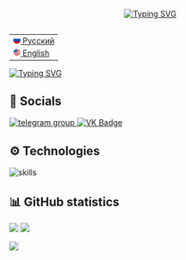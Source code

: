 <p align="center">
  <a href="https://git.io/typing-svg"><img src="https://readme-typing-svg.demolab.com?font=Montserrat&weight=600&size=24&duration=1500&pause=1000&color=F7F7F7&center=true&multiline=true&repeat=false&width=340&lines=Hello%2C+I'm+Dasha%F0%9F%91%8B" alt="Typing SVG" /></a>
</p>

<table align="right">
 <tr><td><a href="README.md"><img src="images/rus_flag.png" height="13"> Русский</a></td></tr>
 <tr><td><a href="README_eng.md"><img src="images/us_flag.png" height="13"> English</a></td></tr>
</table>

<a href="https://git.io/typing-svg"><img src="https://readme-typing-svg.demolab.com?font=Montserrat&weight=450&size=18&duration=1500&pause=1000&color=F7F7F7&multiline=true&repeat=false&width=450&height=150&lines=I'm+a+beginner+web-developer%F0%9F%91%A9%E2%80%8D%F0%9F%92%BB;Love+for+programming+in+java%F0%9F%92%96%E2%98%95;Practicing+web-design%F0%9F%8E%A8;Studing+front-end+development+technologies%F0%9F%94%A7%E2%9A%99;Love+to+learn+something+new%F0%9F%94%AD%F0%9F%93%9A" alt="Typing SVG" /></a>

## 🤝 Socials

<div id="badges">
    <a href="https://t.me/dark_end_light" target="_blank">
      <img src="https://cdn-icons-png.flaticon.com/512/2111/2111646.png" width="40" height="40" alt="telegram group" />
    </a>
    <a href="https://vk.com/dark_en_light" target="_blank">
      <img src="https://cdn-icons-png.flaticon.com/512/145/145813.png" width="40" height="40" alt="VK Badge"/>
    </a>
  </div>

## ⚙ Technologies

![skills](https://skillicons.dev/icons?i=java,cs,html,css,js,react,github,figma,vscode,visualstudio&theme=dark)

## 📊 GitHub statistics
<p align="left">
   <img height="200" src="https://streak-stats.demolab.com?user=dark-en-light&hide_border=true&background=00000000&theme=codestackr#gh-dark-mode-only" /> <img height="200" src="https://github-readme-stats.vercel.app/api?username=dark-en-light&hide_border=true&show_icons=true&bg_color=00000000&theme=codeSTACKr#gh-dark-mode-only"/>
</p>
<img height="150" src="https://github-readme-stats.vercel.app/api/top-langs/?username=dark-en-light&hide_border=true&layout=compact&langs_count=8&bg_color=00000000&theme=codeSTACKr#gh-dark-mode-only"/>
